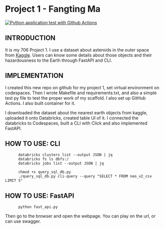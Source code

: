 # Project 1 - Fangting Ma

[![Python application test with Github Actions](https://github.com/nogibjj/scafford/actions/workflows/main.yml/badge.svg)](https://github.com/nogibjj/scafford/actions/workflows/main.yml)

## INTRODUCTION

It is my 706 Project 1. I use a dataset about asteroids in the outer space from [Kaggle](https://www.kaggle.com/datasets/sameepvani/nasa-nearest-earth-objects?select=neo_v2.csv). Users can know some details about those objects and their hazardousness to the Earth through FastAPI and CLI.

## IMPLEMENTATION

I created this new repo on github for my project 1, set virtual environment on codespaces. Then I wrote Makefile and requirements.txt, and also a simple test py file to test the proper work of my scaffold. I also set up GitHub Actions. I also built container for it.

I downloaded the dataset about the nearest earth objects from kaggle, uploaded it onto Databricks, created table UI of it. I connected the databricks to Codespaces, built a CLI with Click and also implemented FastAPI.

## HOW TO USE: CLI

```
      databricks clusters list --output JSON | jq
      databricks fs ls dbfs:/
      databricks jobs list --output JSON | jq

      chmod +x query_sql_db.py
      ./query_sql_db.py cli-query --query "SELECT * FROM neo_v2_csv LIMIT 5"
```

## HOW TO USE: FastAPI

```
      python fast_api.py
```

Then go to the browser and open the webpage. You can play on the url, or can use swagger.
